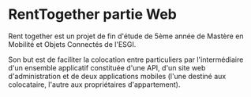 # RentTogether partie Web

Rent together est un projet de fin d'étude de 5ème année de Mastère en Mobilité et Objets Connectés de l'ESGI.

Son but est de faciliter la colocation entre particuliers par l'intermédiaire d'un ensemble applicatif constituée d'une API, d'un site web d'administration et de deux applications mobiles (l'une destiné aux colocataire, l'autre aux propriétaires d'appartement).
